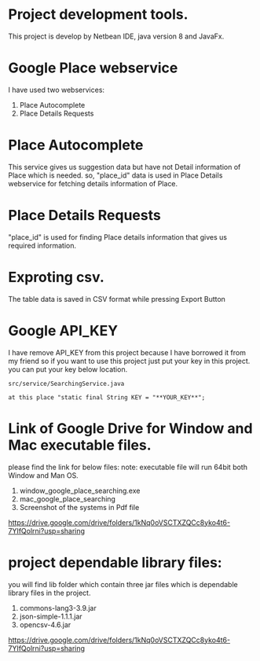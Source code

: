 # Project development tools.
This project is develop by Netbean IDE, java version 8 and JavaFx.

# Google Place webservice 
I have used two webservices: 
1. Place Autocomplete
2. Place Details Requests

# Place Autocomplete
This service gives us suggestion data but have not Detail information of Place which is needed. so,  "place_id" data is used in Place Details webservice for fetching details information of Place.

# Place Details Requests
"place_id" is used for finding Place details information that gives us required information.

# Exproting csv.
The table data is  saved in CSV format while pressing Export Button

# Google API_KEY
I have remove API_KEY from this project because I have borrowed it from my friend so if you want to use this project just put your key in this project.  
you can put your key below location.

	src/service/SearchingService.java
	
	at this place "static final String KEY = "**YOUR_KEY**";
	
# Link of Google Drive for Window and Mac executable files.

please find the link for below files:
note: executable file will run 64bit both Window and Man OS.

1. window_google_place_searching.exe
2. mac_google_place_searching 
3. Screenshot of the systems in Pdf file

https://drive.google.com/drive/folders/1kNq0oVSCTXZQCc8yko4t6-7YIfQolrni?usp=sharing


# project dependable library files:
you will find lib folder which contain three jar files which is dependable library files in the project.

1. commons-lang3-3.9.jar
2. json-simple-1.1.1.jar
3. opencsv-4.6.jar

https://drive.google.com/drive/folders/1kNq0oVSCTXZQCc8yko4t6-7YIfQolrni?usp=sharing


